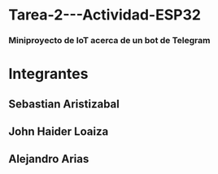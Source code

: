 # Tarea-2---Actividad-ESP32
### Miniproyecto de IoT acerca de un bot de Telegram
# Integrantes
## Sebastian Aristizabal
## John Haider Loaiza
## Alejandro Arias

